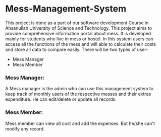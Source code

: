 # Mess-Management-System

This project is done as a part of our software development Course in Ahsanullah University of Science and Technology. This project aims to provide comprehensive information portal about mess. It is developed mainly for students who live in mess or hostel. In this system users can access all the functions of the mess and will able to calculate their costs and store all data to compare easily.
There will be two types of user-
 - Mess Manager
 - Mess Member

### Mess Manager:
A Mess manager is the admin who can use this management system to keep track of monthly users of the respective messes and their extras expenditure. He can edit/delete or update all records.

### Mess Member:
Mess member can view all cost and add the expenses. But he/she can't modify any record.
